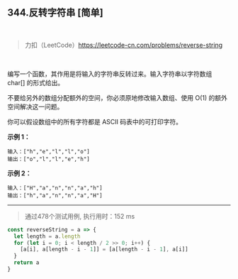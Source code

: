 
## 344.反转字符串 [简单]

<br />

> 力扣（LeetCode）https://leetcode-cn.com/problems/reverse-string

<br />

编写一个函数，其作用是将输入的字符串反转过来。输入字符串以字符数组 char[] 的形式给出。

不要给另外的数组分配额外的空间，你必须原地修改输入数组、使用 O(1) 的额外空间解决这一问题。

你可以假设数组中的所有字符都是 ASCII 码表中的可打印字符。

**示例 1：**

```
输入：["h","e","l","l","o"]
输出：["o","l","l","e","h"]
```

**示例 2：**

```
输入：["H","a","n","n","a","h"]
输出：["h","a","n","n","a","H"]
```

---

> 通过478个测试用例, 执行用时：152 ms

```js
const reverseString = a => {
  let length = a.length
  for (let i = 0; i < length / 2 >> 0; i++) {
    [a[i], a[length - i - 1]] = [a[length - i - 1], a[i]]
  }
  return a
}
```